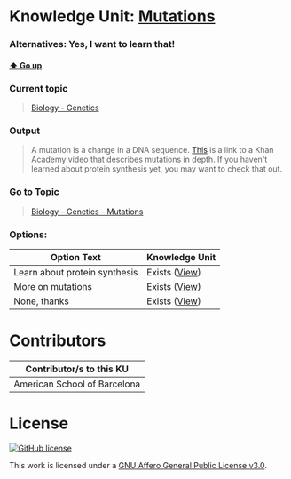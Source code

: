 # Knowledge Unit: [Mutations](../../knowledge_units/biology-genetics/mutations.md)
### Alternatives:   Yes, I want to learn that! 
#### [:arrow_up: Go up](../../topics/biology-genetics.md)
### Current topic
> [Biology - Genetics](../../topics/biology-genetics.md)
### Output
> A mutation is a change in a DNA sequence. [This](https://www.khanacademy.org/science/ap-biology/gene-expression-and-regulation/mutations-ap/v/an-introduction-to-genetic-mutations) is a link to a Khan Academy video that describes mutations in depth. If you haven&#039;t learned about protein synthesis yet, you may want to check that out.
### Go to Topic
> [Biology - Genetics - Mutations](../../topics/biology-genetics-mutations.md)

### Options: 

| Option Text | Knowledge Unit |
| - | - |  
| Learn about protein synthesis  |  Exists ([View](../../knowledge_units/biology-genetics-mutations/learn-about-protein-synthesis.md))  |  
| More on mutations  |  Exists ([View](../../knowledge_units/biology-genetics-mutations/more-on-mutations.md))  |  
| None, thanks  |  Exists ([View](../../knowledge_units/biology-genetics-mutations/none-thanks.md))  | 

# Contributors

| Contributor/s to this KU |
| - | 
| American School of Barcelona |

# License
[![GitHub license](https://img.shields.io/github/license/inbrainz/cerebro)](https://github.com/inbrainz/cerebro/blob/master/LICENSE)

This work is licensed under a [GNU Affero General Public License v3.0](https://www.gnu.org/licenses/agpl-3.0.txt).